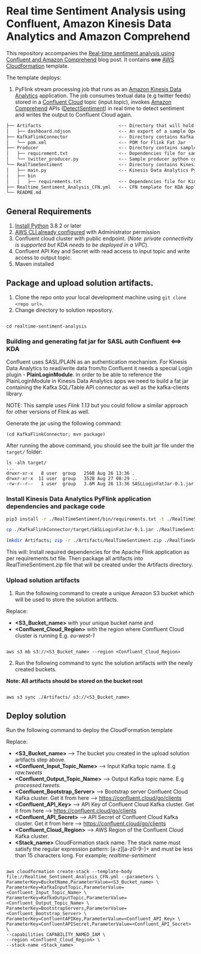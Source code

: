 #  Real time Sentiment Analysis using Confluent, Amazon Kinesis Data Analytics and Amazon Comprehend

  
This repository accompanies the [Real-time sentiment analysis using Confluent and Amazon Comprehend](https://aws.amazon.com/blogs) blog post. It contains **one** [AWS Cloudformation](https://aws.amazon.com/cloudformation/) template. 

The template deploys:
1. PyFlink stream processing job that runs as an [Amazon Kinesis Data Analytics](https://aws.amazon.com/kinesis/data-analytics/) application. The job consumes textual data (e.g twitter feeds) stored in a [Confluent Cloud](https://www.confluent.io/) topic (input.topic), invokes [Amazon Comprehend](https://aws.amazon.com/comprehend/) APIs ([DetectSentiment](https://docs.aws.amazon.com/comprehend/latest/APIReference/API_DetectSentiment.html)) in real time to detect sentiment and writes the output to Confluent Cloud again.


```bash
├── Artifacts                             <-- Directory that will hold solution Artifacts
│   ├── dashboard.ndjson                  <-- An export of a sample OpenSearch dashboard to visualise transaction data
├── KafkaFlinkConnector                   <-- Directory contains Kafka connector for Flink.
│   └── pom.xml                           <-- POM for Flink Fat Jar
├── Producer                              <-- Directory contains sample twitter producer code.
│   ├── requirement.txt                   <-- Dependencies file for sample producer
│   └── twitter_producer.py               <-- Sample producer python code
└── RealTimeSentiment                     <-- Directory contains Kinesis Data Analytics PyFlink application code 
│   ├── main.py                           <-- Kinesis Data Analytics PyFlink application code 
│   ├── bin
│   │   ├── requirements.txt              <-- Dependencies file for Kinesis Data Analytics PyFlink application code 
├── Realtime_Sentiment_Analysis_CFN.yml   <-- CFN template for KDA Application
└── README.md
```


## General Requirements

1. [Install Python](https://realpython.com/installing-python/) 3.8.2 or later
2. [AWS CLI already configured](https://docs.aws.amazon.com/cli/latest/userguide/cli-chap-configure.html) with Administrator permission
3. Confluent cloud cluster with public endpoint. (*Note: private connectivity is supported but KDA needs to be deployed in a VPC*).
4. Confluent API Key and Secret with read access to input topic and write access to output topic.
5. Maven installed


## Package and upload solution artifacts.

1. Clone the repo onto your local development machine using `git clone <repo url>`.
2. Change directory to solution repository.

```

cd realtime-sentiment-analysis
```

### Building and generating fat jar for SASL auth Confluent <==> KDA

Confluent uses SASL/PLAIN as an authentication mechanism. For Kinesis Data Analytics to read/write data from/to Confluent it needs a special Login plugin - **PlainLoginModule**. In order to be able to reference the PlainLoginModule in Kinesis Data Analytics apps we need to build a fat jar containing the Kafka SQL/Table API connector as well as the kafka-clients library.

NOTE: This sample uses *Flink 1.13* but you could follow a similar approach for other versions of Flink as well.

Generate the jar using the following command:

```
(cd KafkaFlinkConnector; mvn package)
```

After running the above command, you should see the built jar file under the `target/` folder:

```
ls -alh target/
...
drwxr-xr-x   8 user  group   256B Aug 26 13:36 .
drwxr-xr-x  11 user  group   352B Aug 27 08:29 ..
-rw-r--r--   1 user  group   3.6M Aug 26 13:36 SASLLoginFatJar-0.1.jar

```

### Install Kinesis Data Analytics PyFlink application dependencies and package code

```bash
pip3 install -r ./RealTimeSentiment/bin/requirements.txt -t ./RealTimeSentiment/lib/packages

cp ./KafkaFlinkConnector/target/SASLLoginFatJar-0.1.jar ./RealTimeSentiment/lib

(mkdir Artifacts; zip -r ./Artifacts/RealTimeSentiment.zip ./RealTimeSentiment)
```

This will:
Install required dependencies for the Apache Flink application as per requirements.txt file.
Then package all artifacts into RealTimeSentiment.zip file that will be created under the Artifacts directory. 


### Upload solution artifacts

1. Run the following command to create a unique Amazon S3 bucket which will be used to store the solution artifacts.

Replace:
* **<S3_Bucket_name>** with your unique bucket name and 
* **<Confluent_Cloud_Region>** with the region where Comfluent Cloud cluster is running E.g. *eu-west-1* 

```

aws s3 mb s3://<S3_Bucket_name> --region <Confluent_Cloud_Region>
```


2. Run the following command to sync the solution artifacts with the newly created buckets. 

**Note: All artifacts should be stored on the bucket root**

```

aws s3 sync ./Artifacts/ s3://<S3_Bucket_name>
```


## Deploy solution


Run the following command to deploy the CloudFormation template

Replace:

* **<S3_Bucket_name>** --> The bucket you created in the upload solution artifacts step above.
* **<Confluent_Input_Topic_Name>** --> Input Kafka topic name. E.g *raw.tweets*
* **<Confluent_Output_Topic_Name>** --> Output Kafka topic name. E.g *processed.tweets*.
* **<Confluent_Bootstrap_Server>** --> Bootstrap server Confluent Cloud Kafka cluster. Get it from here --> https://confluent.cloud/go/clients
* **<Confluent_API_Key>** --> API Key of Confluent Cloud Kafka cluster. Get it from here --> https://confluent.cloud/go/clients
* **<Confluent_API_Secret>** --> API Secret of Confluent Cloud Kafka cluster. Get it from here --> https://confluent.cloud/go/clients
* **<Confluent_Cloud_Region>** --> AWS Region of the Confluent Cloud Kafka cluster.
* **<Stack_name>** CloudFormation stack name. The stack name must satisfy the regular expression pattern: [a-z][a-z0-9\-]+ and must be less than 15 characters long. For example; *realtime-sentiment*

```

aws cloudformation create-stack --template-body file://Realtime_Sentiment_Analysis_CFN.yml --parameters \
ParameterKey=BucketName,ParameterValue=<S3_Bucket_name> \
ParameterKey=KafkaInputTopic,ParameterValue=<Confluent_Input_Topic_Name> \
ParameterKey=KafkaOutputTopic,ParameterValue=<Confluent_Output_Topic_Name> \
ParameterKey=BootstrapServers,ParameterValue=<Confluent_Bootstrap_Server> \
ParameterKey=ConfluentAPIKey,ParameterValue=<Confluent_API_Key> \
ParameterKey=ConfluentAPISecret,ParameterValue=<Confluent_API_Secret> \
--capabilities CAPABILITY_NAMED_IAM \
--region <Confluent_Cloud_Region> \
--stack-name <Stack_name>
```

